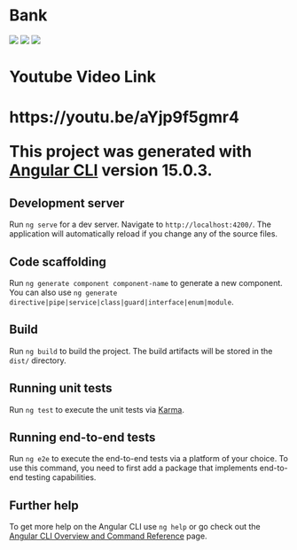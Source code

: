# Bank

<img src='https://i.pinimg.com/564x/81/bb/98/81bb98afa28c741403fb798f02782a15.jpg'/>
<img src='https://i.pinimg.com/564x/97/83/b4/9783b42b41d0ef9f7b8bef436b2684e3.jpg'/>
<img src='https://i.pinimg.com/564x/48/c8/ef/48c8ef628eec1075a2e97cbf538f11f6.jpg'/>

<h1>Youtube Video Link<h1/>https://youtu.be/aYjp9f5gmr4
  


This project was generated with [Angular CLI](https://github.com/angular/angular-cli) version 15.0.3.

## Development server

Run `ng serve` for a dev server. Navigate to `http://localhost:4200/`. The application will automatically reload if you change any of the source files.

## Code scaffolding

Run `ng generate component component-name` to generate a new component. You can also use `ng generate directive|pipe|service|class|guard|interface|enum|module`.

## Build

Run `ng build` to build the project. The build artifacts will be stored in the `dist/` directory.

## Running unit tests

Run `ng test` to execute the unit tests via [Karma](https://karma-runner.github.io).

## Running end-to-end tests

Run `ng e2e` to execute the end-to-end tests via a platform of your choice. To use this command, you need to first add a package that implements end-to-end testing capabilities.

## Further help

To get more help on the Angular CLI use `ng help` or go check out the [Angular CLI Overview and Command Reference](https://angular.io/cli) page.
